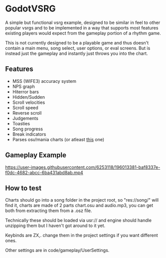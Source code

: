 # GodotVSRG

A simple but functional vsrg example, designed to be similar in feel to other popular vsrgs and to be implemented in a way that supports most features existing players would expect from the gameplay portion of a rhythm game.

This is not currently designed to be a playable game and thus doesn't contain a main menu, song select, user options, or eval screens. But is instead just the gameplay and instantly just throws you into the chart.

## Features
- MSS (WIFE3) accuracy system
- NPS graph
- Hiterror bars
- Hidden/Sudden
- Scroll velocities
- Scroll speed
- Reverse scroll
- Judgements
- Toasties
- Song progress
- Break indicators
- Parses osu!mania charts (or atleast [this](https://osu.ppy.sh/beatmapsets/1022130#mania/2138515) one)

## Gameplay Example

https://user-images.githubusercontent.com/6253118/196013381-baf8337e-f0dc-4682-abcc-6ba431abd8ab.mp4

## How to test

Charts should go into a song folder in the project root, so "res://song/" will find it, charts are made of 2 parts chart.osu and audio.mp3, you can get both from extracting them from a .osz file.

Technically these should be loaded via usr:// and engine should handle unzipping them but I haven't got around to it yet.

Keybinds are ZX,. change them in the project settings if you want different ones.

Other settings are in code/gameplay/UserSettings.


